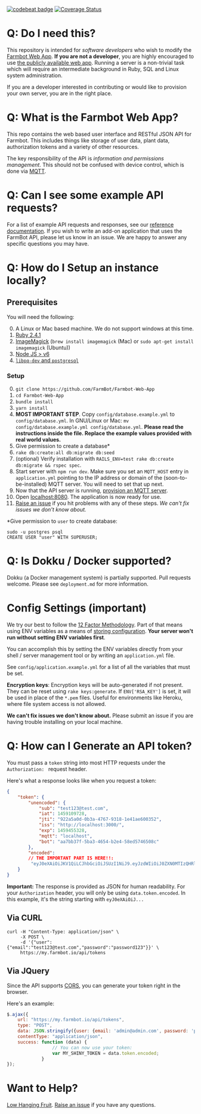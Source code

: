 [![codebeat badge](https://codebeat.co/badges/7b023dc5-6509-42af-ad6e-ec0b8262ef13)](https://codebeat.co/projects/github-com-rickcarlino-farmbot-web-app-master)
[![Coverage Status](https://coveralls.io/repos/github/FarmBot/Farmbot-Web-App/badge.svg)](https://coveralls.io/github/FarmBot/Farmbot-Web-App)

# Q: Do I need this?

This repository is intended for *software developers* who wish to modify the [Farmbot Web App](http://my.farmbot.io/). **If you are not a developer**, you are highly encouraged to use [the publicly available web app](http://my.farmbot.io/). Running a server is a non-trivial task which will require an intermediate background in Ruby, SQL and Linux system administration.

If you are a developer interested in contributing or would like to provision your own server, you are in the right place.

# Q: What is the Farmbot Web App?

This repo contains the web based user interface and RESTful JSON API for Farmbot. This includes things like storage of user data, plant data, authorization tokens and a variety of other resources.

The key responsibility of the API is *information and permissions management*. This should not be confused with device control, which is done via [MQTT](https://github.com/FarmBot/mqtt-gateway).

# Q: Can I see some example API requests?

For a list of example API requests and responses, see our [reference documentation](https://gist.github.com/RickCarlino/10db2df375d717e9efdd3c2d9d8932af). If you wish to write an add-on application that uses the FarmBot API, please let us know in an issue. We are happy to answer any specific questions you may have.

# Q: How do I Setup an instance locally?

## Prerequisites

You will need the following:

 0. A Linux or Mac based machine. We do not support windows at this time.
 0. [Ruby 2.4.1](http://rvm.io/rvm/install)
 0. [ImageMagick](https://www.imagemagick.org/script/index.php) (`brew install imagemagick` (Mac) or `sudo apt-get install imagemagick` (Ubuntu))
 0. [Node JS > v6](https://nodejs.org/en/download/)
 0. [`libpq-dev` and `postgresql`](http://stackoverflow.com/questions/6040583/cant-find-the-libpq-fe-h-header-when-trying-to-install-pg-gem/6040822#6040822)

### Setup

 0. `git clone https://github.com/FarmBot/Farmbot-Web-App`
 0. `cd Farmbot-Web-App`
 0. `bundle install`
 0. `yarn install`
 0. **MOST IMPORTANT STEP**. Copy `config/database.example.yml` to `config/database.yml`. In GNU/Linux or Mac: `mv config/database.example.yml config/database.yml`. **Please read the instructions inside the file. Replace the example values provided with real world values.**
 0. Give permission to create a database*
 0. `rake db:create:all db:migrate db:seed`
 0. (optional) Verify installation with `RAILS_ENV=test rake db:create db:migrate && rspec spec`.
 0. Start server with `npm run dev`. Make sure you set an `MQTT_HOST` entry in `application.yml` pointing to the IP address or domain of the (soon-to-be-installed) MQTT server. You will need to set that up next.
 0. Now that the API server is running, [provision an MQTT server](https://github.com/FarmBot/mqtt-gateway).
 0. Open [localhost:8080](http://localhost:8080). The application is now ready for use.
 0. [Raise an issue](https://github.com/FarmBot/Farmbot-Web-App/issues/new?title=Installation%20Failure) if you hit problems with any of these steps. *We can't fix issues we don't know about.*

\*Give permission to `user` to create database:
```
sudo -u postgres psql
CREATE USER "user" WITH SUPERUSER;
```

# Q: Is Dokku / Docker supported?

Dokku (a Docker management system) is partially supported. Pull requests welcome. Please see `deployment.md` for more information.

# Config Settings (important)

We try our best to follow the [12 Factor Methodology](https://12factor.net/). Part of that means using ENV variables as a means of [storing configuration](https://12factor.net/config). **Your server won't run without setting ENV variables first**.

You can accomplish this by setting the ENV variables directly from your shell / server management tool or by writing an `application.yml` file.

See `config/application.example.yml` for a list of all the variables that must be set.

**Encryption keys**: Encryption keys will be auto-generated if not present. They can be reset using `rake keys:generate`. If `ENV['RSA_KEY']` is set, it will be used in place of the `*.pem` files. Useful for environments like Heroku, where file system access is not allowed.

**We can't fix issues we don't know about.** Please submit an issue if you are having trouble installing on your local machine.

# Q: How can I Generate an API token?

You must pass a `token` string into most HTTP requests under the `Authorization: ` request header.

Here's what a response looks like when you request a token:

```json
{
    "token": {
        "unencoded": {
            "sub": "test123@test.com",
            "iat": 1459109728,
            "jti": "922a5a0d-0b3a-4767-9318-1e41ae600352",
            "iss": "http://localhost:3000/",
            "exp": 1459455328,
            "mqtt": "localhost",
            "bot": "aa7bb37f-5ba3-4654-b2e4-58ed5746508c"
        },
        "encoded":
        // THE IMPORTANT PART IS HERE!!:
         "eyJ0eXAiOiJKV1QiLCJhbGciOiJSUzI1NiJ9.eyJzdWIiOiJ0ZXN0MTIzQHRlc3QuY29tIiwiaWF0IjoxNDU5MTA5NzI4LCJqdGkiOiI5MjJhNWEwZC0wYjNhLTQ3NjctOTMxOC0xZTQxYWU2MDAzNTIiLCJpc3MiOiJodHRwOi8vbG9jYWxob3N0OjMwMDAvIiwiZXhwIjoxNDU5NDU1MzI4LCJtcXR0IjoibG9jYWxob3N0IiwiYm90IjoiYWE3YmIzN2YtNWJhMy00NjU0LWIyZTQtNThlZDU3NDY1MDhjIn0.KpkNGR9YH68AF3iHP48GormqXzspBJrDGm23aMFGyL_eRIN8iKzy4gw733SaJgFjmebJOqZkz3cly9P5ZpCKwlaxAyn9RvfjQgFcUK0mywWAAvKp5lHfOFLhBBGICTW1r4HcZBgY1zTzVBw4BqS4zM7Y0BAAsflYRdl4dDRG_236p9ETCj0MSYxFagfLLLq0W63943jSJtNwv_nzfqi3TTi0xASB14k5vYMzUDXrC-Z2iBdgmwAYUZUVTi2HsfzkIkRcTZGE7l-rF6lvYKIiKpYx23x_d7xGjnQb8hqbDmLDRXZJnSBY3zGY7oEURxncGBMUp4F_Yaf3ftg4Ry7CiA"
    }
}
```

**Important:** The response is provided as JSON for human readability. For your `Authorization` header, you will only be using `data.token.encoded`. In this example, it's the string starting with `eyJ0eXAiOiJ...`

## Via CURL

```
curl -H "Content-Type: application/json" \
     -X POST \
     -d '{"user":{"email":"test123@test.com","password":"password123"}}' \
     https://my.farmbot.io/api/tokens
```

## Via JQuery

Since the API supports [CORS](http://enable-cors.org/), you can generate your token right in the browser.

Here's an example:

```javascript
$.ajax({
    url: "https://my.farmbot.io/api/tokens",
    type: "POST",
    data: JSON.stringify({user: {email: 'admin@admin.com', password: 'password123'}}),
    contentType: "application/json",
    success: function (data) {
                 // You can now use your token:
                 var MY_SHINY_TOKEN = data.token.encoded;
             }
});
```


# Want to Help?

[Low Hanging Fruit](https://github.com/FarmBot/Farmbot-Web-App/search?utf8=%E2%9C%93&q=todo). [Raise an issue](https://github.com/FarmBot/Farmbot-Web-App/issues/new?title=Question%20about%20a%20TODO) if you have any questions.

